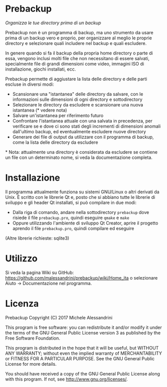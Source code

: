 Prebackup
=========

_Organizza le tue directory prima di un backup_

Prebackup non è un programma di backup, ma uno strumento
da usare prima di un backup vero e proprio, per organizzare
al meglio le proprie directory e selezionare quali includere
nel backup e quali escludere.

In genere quando si fa il backup della propria home directory
o parte di essa, vengono inclusi molti file che non necessitano
di essere salvati, specialmente file di grandi dimensioni come
video, immagini ISO di installazione, giochi installati, ecc.

Prebackup permette di aggiustare la lista delle directory
e delle parti escluse in diversi modi:
- Scansionare una "istantanea" delle directory da salvare,
  con le informazioni sulle dimensioni di ogni directory
  e sottodirectory
- Selezionare le directory da escludere e scansionare
  una nuova istantanea (\* vedere nota)
- Salvare un'istantanea per riferimento futuro
- Confrontare l'istantanea attuale con una salvata in
  precedenza, per verificare se e dove ci sono stati degli
  incrementi di dimensioni anomali dall'ultimo backup, ed
  eventualmente escludere nuove directory
- Generare dei file di output da utilizzare con il programma
  di backup, come la lista delle directory da escludere

\* Nota: attualmente una directory è considerata da escludere
se contiene un file con un determinato nome, si veda la
documentazione completa.

Installazione
=============

Il programma attualmente funziona su sistemi GNU/Linux o altri derivati
da Unix. È scritto con le librerie Qt e, posto che si abbiano tutte
le librerie di sviluppo e gli header Qt installati, si può
compilare in due modi:
- Dalla riga di comando, andare nella sottodirectory `prebackup`
  dove risiede il file `prebackup.pro`, quindi eseguire
  `qmake` e `make`
- Oppure utilizzando l'ambiente di sviluppo Qt Creator, aprire
  il progetto aprendo il file `prebackup.pro`, quindi compilare
  ed eseguire

(Altre librerie richieste: sqlite3)


Utilizzo
========

Si veda la pagina Wiki su GitHub:
<https://github.com/malessandrini/prebackup/wiki/Home_ita>
o selezionare Aiuto -> Documentazione nel programma.


Licenza
=======

Prebackup
Copyright (C) 2017  Michele Alessandrini

This program is free software: you can redistribute it and/or modify
it under the terms of the GNU General Public License version 3
as published by the Free Software Foundation.

This program is distributed in the hope that it will be useful,
but WITHOUT ANY WARRANTY; without even the implied warranty of
MERCHANTABILITY or FITNESS FOR A PARTICULAR PURPOSE.  See the
GNU General Public License for more details.

You should have received a copy of the GNU General Public License
along with this program.  If not, see <http://www.gnu.org/licenses/>.

